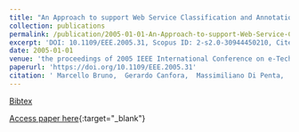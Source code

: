 ```yaml
---
title: "An Approach to support Web Service Classification and Annotation"
collection: publications
permalink: /publication/2005-01-01-An-Approach-to-support-Web-Service-Classification-and-Annotation
excerpt: 'DOI: 10.1109/EEE.2005.31, Scopus ID: 2-s2.0-30944450210, Cited by: 59'
date: 2005-01-01
venue: 'the proceedings of 2005 IEEE International Conference on e-Technology, e-Commerce, and e-Services (EEE 2005), 29 March - 1 April 2005, Hong Kong, China'
paperurl: 'https://doi.org/10.1109/EEE.2005.31'
citation: ' Marcello Bruno,  Gerardo Canfora,  Massimiliano Di Penta,  Rita Scognamiglio, &quot;An Approach to support Web Service Classification and Annotation.&quot; the proceedings of 2005 IEEE International Conference on e-Technology, e-Commerce, and e-Services (EEE 2005), 29 March - 1 April 2005, Hong Kong, China, 2005.'
---
```

[Bibtex](https://dblp.org/rec/bib/conf/eee/BrunoCPS05)

[Access paper here](https://doi.org/10.1109/EEE.2005.31){:target="_blank"}
